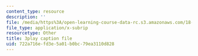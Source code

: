 ```yaml
---
content_type: resource
description: ''
file: /media/https%3A/open-learning-course-data-rc.s3.amazonaws.com/18-01sc-single-variable-calculus-fall-2010/722a716efd3e5a01b0bc79ea3110d828_Eaei-Y5AO_E.vtt
file_type: application/x-subrip
resourcetype: Other
title: 3play caption file
uid: 722a716e-fd3e-5a01-b0bc-79ea3110d828
---
```


